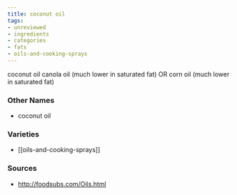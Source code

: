 ```yaml
---
title: coconut oil
tags:
- unreviewed
- ingredients
- categories
- fats
- oils-and-cooking-sprays
---
```

coconut oil canola oil (much lower in saturated fat) OR corn oil (much lower in saturated fat)

### Other Names

* coconut oil

### Varieties

* [[oils-and-cooking-sprays]]

### Sources
* http://foodsubs.com/Oils.html
